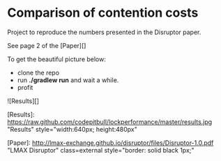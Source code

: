 Comparison of contention costs
===============
Project to reproduce the numbers presented in the Disruptor paper.

See page 2 of the [Paper][]

To get the beautiful picture below:

 * clone the repo 
 * run __./gradlew run__ and wait a while.
 * profit

![Results][]


[Results]: https://raw.github.com/codepitbull/lockperformance/master/results.jpg "Results" style="width:640px; height:480px"

[Paper]: http://lmax-exchange.github.io/disruptor/files/Disruptor-1.0.pdf "LMAX Disruptor" class=external style="border: solid black 1px;"